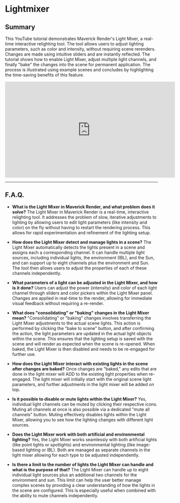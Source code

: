 # Lightmixer

## Summary

This YouTube tutorial demonstrates Maverick Render's Light Mixer, a real-time interactive relighting tool. The tool allows users to adjust lighting parameters, such as color and intensity, without requiring scene rerenders. Changes are made using intuitive sliders and are instantly reflected. The tutorial shows how to enable Light Mixer, adjust multiple light channels, and finally "bake" the changes into the scene for permanent application. The process is illustrated using example scenes and concludes by highlighting the time-saving benefits of this feature.

<iframe width="560" height="315" src="https://www.youtube.com/embed/fl4-NqNSBkg?si=tAbicm2r5BStgQ-u" title="YouTube video player" frameborder="0" allow="accelerometer; autoplay; clipboard-write; encrypted-media; gyroscope; picture-in-picture; web-share" referrerpolicy="strict-origin-when-cross-origin" allowfullscreen></iframe>

---

## F.A.Q.

- **What is the Light Mixer in Maverick Render, and what problem does it solve?**
The Light Mixer in Maverick Render is a real-time, interactive relighting tool. It addresses the problem of slow, iterative adjustments to lighting by allowing users to edit light parameters (like intensity and color) on the fly without having to restart the rendering process. This allows for rapid experimentation and refinement of the lighting setup.

- **How does the Light Mixer detect and manage lights in a scene?**
The Light Mixer automatically detects the lights present in a scene and assigns each a corresponding channel. It can handle multiple light sources, including individual lights, the environment (IBL), and the Sun, and can support up to eight channels plus the environment and Sun. The tool then allows users to adjust the properties of each of these channels independently.

- **What parameters of a light can be adjusted in the Light Mixer, and how is it done?**
Users can adjust the power (intensity) and color of each light channel through sliders and color pickers within the Light Mixer panel. Changes are applied in real-time to the render, allowing for immediate visual feedback without requiring a re-render.

- **What does "consolidating" or "baking" changes in the Light Mixer mean?**
"Consolidating" or "baking" changes involves transferring the Light Mixer adjustments to the actual scene lights. This action is performed by clicking the "bake to scene" button, and after confirming the action, the light parameters are updated in the actual light objects within the scene. This ensures that the lighting setup is saved with the scene and will render as expected when the scene is re-opened. When baked, the Light Mixer is then disabled and needs to be re-engaged for further use.

- **How does the Light Mixer interact with existing lights in the scene after changes are baked?**
Once changes are "baked," any edits that are done in the light mixer will ADD to the existing light properties when re-engaged. The light mixer will initially start with the original scene light parameters, and further adjustments in the light mixer will be added on top.

- **Is it possible to disable or mute lights within the Light Mixer?**
Yes, individual light channels can be muted by clicking their respective icons. Muting all channels at once is also possible via a dedicated "mute all channels" button. Muting effectively disables lights within the Light Mixer, allowing you to see how the lighting changes with different light sources.

- **Does the Light Mixer work with both artificial and environmental lighting?**
Yes, the Light Mixer works seamlessly with both artificial lights (like point lights or spotlights) and environmental lighting (like image-based lighting or IBL). Both are managed as separate channels in the light mixer allowing for each type to be adjusted independently.

- **Is there a limit to the number of lights the Light Mixer can handle and what is the purpose of that?**
The Light Mixer can handle up to eight individual light sources plus an additional two channels for the environment and sun. This limit can help the user better manage complex scenes by providing a clear understanding of how the lights in the scene are configured. This is especially useful when combined with the ability to mute channels independently.